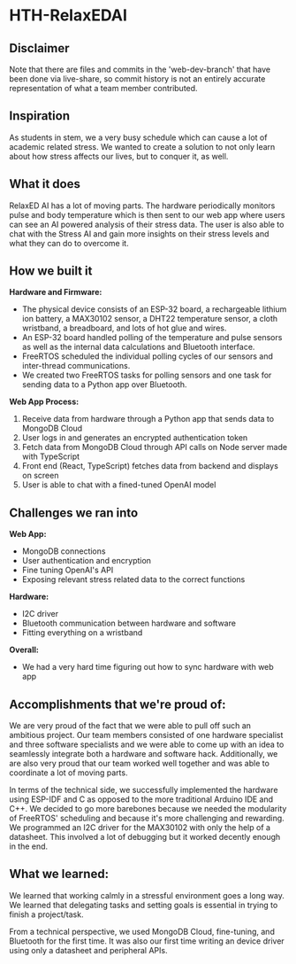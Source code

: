 # HTH-RelaxEDAI
## Disclaimer
Note that there are files and commits in the 'web-dev-branch' that have been done via live-share, so commit history is not an entirely accurate representation of what a team member contributed. 

## Inspiration
As students in stem, we a very busy schedule which can cause a lot of academic related stress. We wanted to create a solution to not only learn about how stress affects our lives, but to conquer it, as well. 

## What it does
RelaxED AI has a lot of moving parts. The hardware periodically monitors pulse and body temperature which is then sent to our web app where users can see an AI powered analysis of their stress data. The user is also able to chat with the Stress AI and gain more insights on their stress levels and what they can do to overcome it. 

## How we built it
**Hardware and Firmware:**
- The physical device consists of an ESP-32 board, a rechargeable lithium ion battery, a MAX30102 sensor, a DHT22 temperature sensor, a cloth wristband, a breadboard, and lots of hot glue and wires.
- An ESP-32 board handled polling of the temperature and pulse sensors as well as the internal data calculations and Bluetooth interface.
- FreeRTOS scheduled the individual polling cycles of our sensors and inter-thread communications.
- We created two FreeRTOS tasks for polling sensors and one task for sending data to a Python app over Bluetooth.

**Web App Process:**
1.  Receive data from hardware through a Python app that sends data to MongoDB Cloud
2. User logs in and generates an encrypted authentication token
3. Fetch data from MongoDB Cloud through API calls on Node server made with TypeScript
4. Front end (React, TypeScript) fetches data from backend and displays on screen
5. User is able to chat with a fined-tuned OpenAI model 

## Challenges we ran into
**Web App:**
- MongoDB connections
- User authentication and encryption
- Fine tuning OpenAI's API
- Exposing relevant stress related data to the correct functions

**Hardware:**
- I2C driver
- Bluetooth communication between hardware and software
- Fitting everything on a wristband

**Overall:**
- We had a very hard time figuring out how to sync hardware with web app

## Accomplishments that we're proud of:
We are very proud of the fact that we were able to pull off such an ambitious project. Our team members consisted of one hardware specialist and three software specialists and we were able to come up with an idea to seamlessly integrate both a hardware and software hack. Additionally, we are also very proud that our team worked well together and was able to coordinate a lot of moving parts. 

In terms of the technical side, we successfully implemented the hardware using ESP-IDF and C as opposed to the more traditional Arduino IDE and C++. We decided to go more barebones because we needed the modularity of FreeRTOS' scheduling and because it's more challenging and rewarding. We programmed an I2C driver for the MAX30102 with only the help of a datasheet. This involved a lot of debugging but it worked decently enough in the end. 



## What we learned:
We learned that working calmly in a stressful environment goes a long way. We learned that delegating tasks and setting goals is essential in trying to finish a project/task. 

From a technical perspective, we used MongoDB Cloud, fine-tuning, and Bluetooth for the first time. It was also our first time writing an device driver using only a datasheet and peripheral APIs.